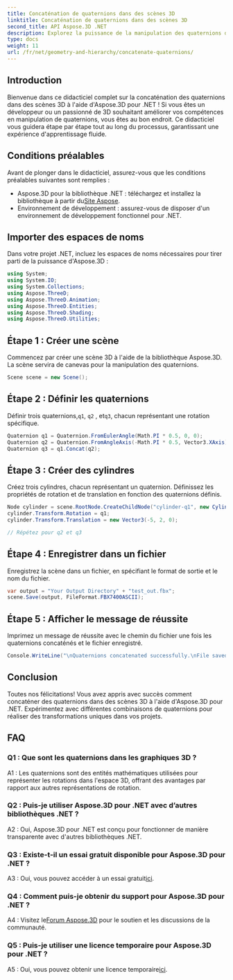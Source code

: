```yaml
---
title: Concaténation de quaternions dans des scènes 3D
linktitle: Concaténation de quaternions dans des scènes 3D
second_title: API Aspose.3D .NET
description: Explorez la puissance de la manipulation des quaternions dans les scènes 3D avec Aspose.3D pour .NET. Apprenez à concaténer les quaternions étape par étape pour des transformations immersives.
type: docs
weight: 11
url: /fr/net/geometry-and-hierarchy/concatenate-quaternions/
---
```

## Introduction

Bienvenue dans ce didacticiel complet sur la concaténation des quaternions dans des scènes 3D à l'aide d'Aspose.3D pour .NET ! Si vous êtes un développeur ou un passionné de 3D souhaitant améliorer vos compétences en manipulation de quaternions, vous êtes au bon endroit. Ce didacticiel vous guidera étape par étape tout au long du processus, garantissant une expérience d'apprentissage fluide.

## Conditions préalables

Avant de plonger dans le didacticiel, assurez-vous que les conditions préalables suivantes sont remplies :

-  Aspose.3D pour la bibliothèque .NET : téléchargez et installez la bibliothèque à partir du[Site Aspose](https://releases.aspose.com/3d/net/).
- Environnement de développement : assurez-vous de disposer d'un environnement de développement fonctionnel pour .NET.

## Importer des espaces de noms

Dans votre projet .NET, incluez les espaces de noms nécessaires pour tirer parti de la puissance d'Aspose.3D :

```csharp
using System;
using System.IO;
using System.Collections;
using Aspose.ThreeD;
using Aspose.ThreeD.Animation;
using Aspose.ThreeD.Entities;
using Aspose.ThreeD.Shading;
using Aspose.ThreeD.Utilities;
```

## Étape 1 : Créer une scène

Commencez par créer une scène 3D à l'aide de la bibliothèque Aspose.3D. La scène servira de canevas pour la manipulation des quaternions.

```csharp
Scene scene = new Scene();
```

## Étape 2 : Définir les quaternions

 Définir trois quaternions,`q1`, `q2` , et`q3`, chacun représentant une rotation spécifique.

```csharp
Quaternion q1 = Quaternion.FromEulerAngle(Math.PI * 0.5, 0, 0);
Quaternion q2 = Quaternion.FromAngleAxis(-Math.PI * 0.5, Vector3.XAxis);
Quaternion q3 = q1.Concat(q2);
```

## Étape 3 : Créer des cylindres

Créez trois cylindres, chacun représentant un quaternion. Définissez les propriétés de rotation et de translation en fonction des quaternions définis.

```csharp
Node cylinder = scene.RootNode.CreateChildNode("cylinder-q1", new Cylinder(0.1, 1, 2));
cylinder.Transform.Rotation = q1;
cylinder.Transform.Translation = new Vector3(-5, 2, 0);

// Répétez pour q2 et q3
```

## Étape 4 : Enregistrer dans un fichier

Enregistrez la scène dans un fichier, en spécifiant le format de sortie et le nom du fichier.

```csharp
var output = "Your Output Directory" + "test_out.fbx";
scene.Save(output, FileFormat.FBX7400ASCII);
```

## Étape 5 : Afficher le message de réussite

Imprimez un message de réussite avec le chemin du fichier une fois les quaternions concaténés et le fichier enregistré.

```csharp
Console.WriteLine("\nQuaternions concatenated successfully.\nFile saved at " + output);
```

## Conclusion

Toutes nos félicitations! Vous avez appris avec succès comment concaténer des quaternions dans des scènes 3D à l'aide d'Aspose.3D pour .NET. Expérimentez avec différentes combinaisons de quaternions pour réaliser des transformations uniques dans vos projets.

## FAQ

### Q1 : Que sont les quaternions dans les graphiques 3D ?

A1 : Les quaternions sont des entités mathématiques utilisées pour représenter les rotations dans l'espace 3D, offrant des avantages par rapport aux autres représentations de rotation.

### Q2 : Puis-je utiliser Aspose.3D pour .NET avec d’autres bibliothèques .NET ?

A2 : Oui, Aspose.3D pour .NET est conçu pour fonctionner de manière transparente avec d'autres bibliothèques .NET.

### Q3 : Existe-t-il un essai gratuit disponible pour Aspose.3D pour .NET ?

 A3 : Oui, vous pouvez accéder à un essai gratuit[ici](https://releases.aspose.com/).

### Q4 : Comment puis-je obtenir du support pour Aspose.3D pour .NET ?

 A4 : Visitez le[Forum Aspose.3D](https://forum.aspose.com/c/3d/18) pour le soutien et les discussions de la communauté.

### Q5 : Puis-je utiliser une licence temporaire pour Aspose.3D pour .NET ?

 A5 : Oui, vous pouvez obtenir une licence temporaire[ici](https://purchase.aspose.com/temporary-license/).